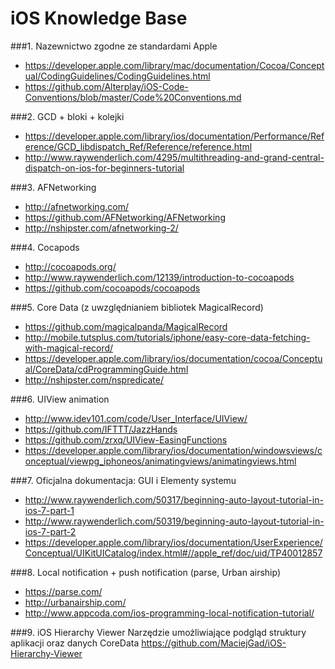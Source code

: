 iOS Knowledge Base
=========

###1. Nazewnictwo zgodne ze standardami Apple
- https://developer.apple.com/library/mac/documentation/Cocoa/Conceptual/CodingGuidelines/CodingGuidelines.html
- https://github.com/Alterplay/iOS-Code-Conventions/blob/master/Code%20Conventions.md

###2. GCD + bloki + kolejki
- https://developer.apple.com/library/ios/documentation/Performance/Reference/GCD_libdispatch_Ref/Reference/reference.html
 - http://www.raywenderlich.com/4295/multithreading-and-grand-central-dispatch-on-ios-for-beginners-tutorial
 
###3. AFNetworking
- http://afnetworking.com/
- https://github.com/AFNetworking/AFNetworking
- http://nshipster.com/afnetworking-2/

###4. Cocapods
- http://cocoapods.org/
- http://www.raywenderlich.com/12139/introduction-to-cocoapods
- https://github.com/cocoapods/cocoapods

###5. Core Data (z uwzględnianiem bibliotek MagicalRecord)
- https://github.com/magicalpanda/MagicalRecord 
- http://mobile.tutsplus.com/tutorials/iphone/easy-core-data-fetching-with-magical-record/
- https://developer.apple.com/library/ios/documentation/cocoa/Conceptual/CoreData/cdProgrammingGuide.html
- http://nshipster.com/nspredicate/

###6. UIView animation
- http://www.idev101.com/code/User_Interface/UIView/
- https://github.com/IFTTT/JazzHands
- https://github.com/zrxq/UIView-EasingFunctions
- https://developer.apple.com/library/ios/documentation/windowsviews/conceptual/viewpg_iphoneos/animatingviews/animatingviews.html

###7. Oficjalna dokumentacja: GUI i Elementy systemu
- http://www.raywenderlich.com/50317/beginning-auto-layout-tutorial-in-ios-7-part-1
- http://www.raywenderlich.com/50319/beginning-auto-layout-tutorial-in-ios-7-part-2
- https://developer.apple.com/library/ios/documentation/UserExperience/Conceptual/UIKitUICatalog/index.html#//apple_ref/doc/uid/TP40012857

###8. Local notification + push notification (parse, Urban airship)
- https://parse.com/
- http://urbanairship.com/
- http://www.appcoda.com/ios-programming-local-notification-tutorial/

###9. iOS Hierarchy Viewer
Narzędzie umożliwiające podgląd struktury aplikacji oraz danych CoreData
https://github.com/MaciejGad/iOS-Hierarchy-Viewer


